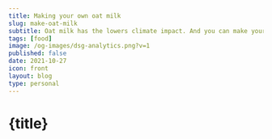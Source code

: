 ```yaml
---
title: Making your own oat milk
slug: make-oat-milk
subtitle: Oat milk has the lowers climate impact. And you can make your own for £2 a month
tags: [food]
image: /og-images/dsg-analytics.png?v=1
published: false
date: 2021-10-27
icon: front
layout: blog
type: personal
---
```


# {title}
